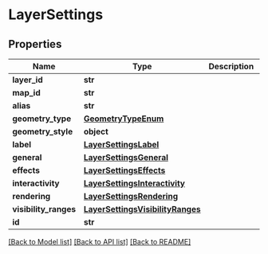 # LayerSettings

## Properties
Name | Type | Description | Notes
------------ | ------------- | ------------- | -------------
**layer_id** | **str** |  | [optional] 
**map_id** | **str** |  | [optional] 
**alias** | **str** |  | [optional] 
**geometry_type** | [**GeometryTypeEnum**](GeometryTypeEnum.md) |  | [optional] 
**geometry_style** | **object** |  | [optional] 
**label** | [**LayerSettingsLabel**](LayerSettingsLabel.md) |  | [optional] 
**general** | [**LayerSettingsGeneral**](LayerSettingsGeneral.md) |  | [optional] 
**effects** | [**LayerSettingsEffects**](LayerSettingsEffects.md) |  | [optional] 
**interactivity** | [**LayerSettingsInteractivity**](LayerSettingsInteractivity.md) |  | [optional] 
**rendering** | [**LayerSettingsRendering**](LayerSettingsRendering.md) |  | [optional] 
**visibility_ranges** | [**LayerSettingsVisibilityRanges**](LayerSettingsVisibilityRanges.md) |  | [optional] 
**id** | **str** |  | [optional] 

[[Back to Model list]](../README.md#documentation-for-models) [[Back to API list]](../README.md#documentation-for-api-endpoints) [[Back to README]](../README.md)

